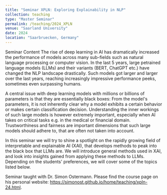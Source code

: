 ```yaml
---
title: "Seminar XPLN: Exploring Explainability in NLP"
collection: teaching
type: "Master Seminar"
permalink: /teaching/2024_XPLN
venue: "Saarland University"
date: 2024
location: "Saarbruecken, Germany"
---
```


Seminar Content
The rise of deep learning in AI has dramatically increased the performance of models across many sub-fields such as natural language processing or computer vision. In the last 5 years, large petrained language models (LLMs) and their variants (BERT, ChatGPT etc.) have changed the NLP landscape drastically. Such models got larger and larger over the last years, reaching increasingly impressive performance peeks, sometimes even surpassing humans.

A central issue with deep learning models with millions or billions of parameters is that they are essentially black boxes: From the model's parameters, it is not inherently clear why a model exhibits a certain behavior or makes certain classification decision. Understanding the inner workings of such large models is however extremely important, especially when AI takes on critical tasks e.g. in the medical or financial domain. Trustworthiness and fairness are important dimensions that such large models should adhere to, that are often not taken into account.

In this seminar we will try to shine a spotlight on the rapidly growing field of interpretable and explainable AI (XAI), that develops methods to peak into the black box that LLMs are. We will introduce general methods used in XAI, and look into insights gained from applying these methods to LLMs. Depending on the students' preferences, we will cover some of the topics listed below.



Seminar taught with Dr. Simon Ostermann. Please find the course page on his personal website: https://simonost.github.io/home/teaching/xpln-24.html.

